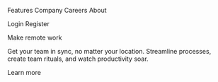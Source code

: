 
  Features
  Company
  Careers
  About

  Login
  Register

  Make remote work

  Get your team in sync, no matter your location. Streamline processes, 
  create team rituals, and watch productivity soar.

  Learn more
  
  